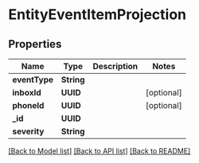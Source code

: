 # EntityEventItemProjection

## Properties
Name | Type | Description | Notes
------------ | ------------- | ------------- | -------------
**eventType** | **String** |  | 
**inboxId** | **UUID** |  | [optional] 
**phoneId** | **UUID** |  | [optional] 
**_id** | **UUID** |  | 
**severity** | **String** |  | 

[[Back to Model list]](../README#documentation-for-models) [[Back to API list]](../README#documentation-for-api-endpoints) [[Back to README]](../README)



